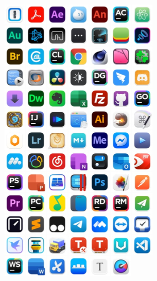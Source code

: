 [![1Password.jpg](./1Password.jpg "1Password")](../icons/1Password.icns)
[![Acrobat.jpg](./Acrobat.jpg "Acrobat")](../icons/Acrobat.icns)
[![AfterEffects.jpg](./AfterEffects.jpg "AfterEffects")](../icons/AfterEffects.icns)
[![Aliwangwang.jpg](./Aliwangwang.jpg "Aliwangwang")](../icons/Aliwangwang.icns)
[![Animate.jpg](./Animate.jpg "Animate")](../icons/Animate.icns)
[![AppCode.jpg](./AppCode.jpg "AppCode")](../icons/AppCode.icns)
[![Atom.jpg](./Atom.jpg "Atom")](../icons/Atom.icns)
[![Audition.jpg](./Audition.jpg "Audition")](../icons/Audition.icns)
[![BattleNet.jpg](./BattleNet.jpg "BattleNet")](../icons/BattleNet.icns)
[![BetterTouchTool.jpg](./BetterTouchTool.jpg "BetterTouchTool")](../icons/BetterTouchTool.icns)
[![BitBar.jpg](./BitBar.jpg "BitBar")](../icons/BitBar.icns)
[![BlackmagicDiskSpeedTest.jpg](./BlackmagicDiskSpeedTest.jpg "BlackmagicDiskSpeedTest")](../icons/BlackmagicDiskSpeedTest.icns)
[![BlueStacks.jpg](./BlueStacks.jpg "BlueStacks")](../icons/BlueStacks.icns)
[![Boom3D.jpg](./Boom3D.jpg "Boom3D")](../icons/Boom3D.icns)
[![Bridge.jpg](./Bridge.jpg "Bridge")](../icons/Bridge.icns)
[![CAJViewer.jpg](./CAJViewer.jpg "CAJViewer")](../icons/CAJViewer.icns)
[![CLion.jpg](./CLion.jpg "CLion")](../icons/CLion.icns)
[![Chrome.jpg](./Chrome.jpg "Chrome")](../icons/Chrome.icns)
[![Cinema4D.jpg](./Cinema4D.jpg "Cinema4D")](../icons/Cinema4D.icns)
[![CleanMyMac.jpg](./CleanMyMac.jpg "CleanMyMac")](../icons/CleanMyMac.icns)
[![CloverConfigurator.jpg](./CloverConfigurator.jpg "CloverConfigurator")](../icons/CloverConfigurator.icns)
[![CodeRunner.jpg](./CodeRunner.jpg "CodeRunner")](../icons/CodeRunner.icns)
[![CrossOver.jpg](./CrossOver.jpg "CrossOver")](../icons/CrossOver.icns)
[![DaVinci.jpg](./DaVinci.jpg "DaVinci")](../icons/DaVinci.icns)
[![DarkModeforSafari.jpg](./DarkModeforSafari.jpg "DarkModeforSafari")](../icons/DarkModeforSafari.icns)
[![DataGrip.jpg](./DataGrip.jpg "DataGrip")](../icons/DataGrip.icns)
[![DingTalk.jpg](./DingTalk.jpg "DingTalk")](../icons/DingTalk.icns)
[![Discord.jpg](./Discord.jpg "Discord")](../icons/Discord.icns)
[![Downie.jpg](./Downie.jpg "Downie")](../icons/Downie.icns)
[![Dreamweaver.jpg](./Dreamweaver.jpg "Dreamweaver")](../icons/Dreamweaver.icns)
[![Evernote.jpg](./Evernote.jpg "Evernote")](../icons/Evernote.icns)
[![Excel.jpg](./Excel.jpg "Excel")](../icons/Excel.icns)
[![FileZilla.jpg](./FileZilla.jpg "FileZilla")](../icons/FileZilla.icns)
[![Github.jpg](./Github.jpg "Github")](../icons/Github.icns)
[![GoLand.jpg](./GoLand.jpg "GoLand")](../icons/GoLand.icns)
[![HearthStone.jpg](./HearthStone.jpg "HearthStone")](../icons/HearthStone.icns)
[![IDEA.jpg](./IDEA.jpg "IDEA")](../icons/IDEA.icns)
[![IINA.jpg](./IINA.jpg "IINA")](../icons/IINA.icns)
[![IconSlate.jpg](./IconSlate.jpg "IconSlate")](../icons/IconSlate.icns)
[![Illustrator.jpg](./Illustrator.jpg "Illustrator")](../icons/Illustrator.icns)
[![Keka.jpg](./Keka.jpg "Keka")](../icons/Keka.icns)
[![KeyboardMaestro.jpg](./KeyboardMaestro.jpg "KeyboardMaestro")](../icons/KeyboardMaestro.icns)
[![Lemon.jpg](./Lemon.jpg "Lemon")](../icons/Lemon.icns)
[![Lightroom.jpg](./Lightroom.jpg "Lightroom")](../icons/Lightroom.icns)
[![Lungo.jpg](./Lungo.jpg "Lungo")](../icons/Lungo.icns)
[![MacDown.jpg](./MacDown.jpg "MacDown")](../icons/MacDown.icns)
[![MediaEncoder.jpg](./MediaEncoder.jpg "MediaEncoder")](../icons/MediaEncoder.icns)
[![Messenger.jpg](./Messenger.jpg "Messenger")](../icons/Messenger.icns)
[![Movist.jpg](./Movist.jpg "Movist")](../icons/Movist.icns)
[![MuMu.jpg](./MuMu.jpg "MuMu")](../icons/MuMu.icns)
[![Navicat.jpg](./Navicat.jpg "Navicat")](../icons/Navicat.icns)
[![NeteaseMusic.jpg](./NeteaseMusic.jpg "NeteaseMusic")](../icons/NeteaseMusic.icns)
[![OneNote.jpg](./OneNote.jpg "OneNote")](../icons/OneNote.icns)
[![OneSwitch.jpg](./OneSwitch.jpg "OneSwitch")](../icons/OneSwitch.icns)
[![Outlook.jpg](./Outlook.jpg "Outlook")](../icons/Outlook.icns)
[![PDFExpert.jpg](./PDFExpert.jpg "PDFExpert")](../icons/PDFExpert.icns)
[![PHPStorm.jpg](./PHPStorm.jpg "PHPStorm")](../icons/PHPStorm.icns)
[![PPT.jpg](./PPT.jpg "PPT")](../icons/PPT.icns)
[![ParagonNTFS.jpg](./ParagonNTFS.jpg "ParagonNTFS")](../icons/ParagonNTFS.icns)
[![ParallelsDesktop1.jpg](./ParallelsDesktop1.jpg "ParallelsDesktop1")](../icons/ParallelsDesktop1.icns)
[![Photoshop.jpg](./Photoshop.jpg "Photoshop")](../icons/Photoshop.icns)
[![PixelmatorPro.jpg](./PixelmatorPro.jpg "PixelmatorPro")](../icons/PixelmatorPro.icns)
[![Postman.jpg](./Postman.jpg "Postman")](../icons/Postman.icns)
[![Premiere.jpg](./Premiere.jpg "Premiere")](../icons/Premiere.icns)
[![PyCharm.jpg](./PyCharm.jpg "PyCharm")](../icons/PyCharm.icns)
[![QQMusic.jpg](./QQMusic.jpg "QQMusic")](../icons/QQMusic.icns)
[![Rectangle.jpg](./Rectangle.jpg "Rectangle")](../icons/Rectangle.icns)
[![Rider.jpg](./Rider.jpg "Rider")](../icons/Rider.icns)
[![RubyMine.jpg](./RubyMine.jpg "RubyMine")](../icons/RubyMine.icns)
[![ShadowsocksX.jpg](./ShadowsocksX.jpg "ShadowsocksX")](../icons/ShadowsocksX.icns)
[![Speedtest.jpg](./Speedtest.jpg "Speedtest")](../icons/Speedtest.icns)
[![Sublime.jpg](./Sublime.jpg "Sublime")](../icons/Sublime.icns)
[![Tampermonkey.jpg](./Tampermonkey.jpg "Tampermonkey")](../icons/Tampermonkey.icns)
[![Telegram.jpg](./Telegram.jpg "Telegram")](../icons/Telegram.icns)
[![TencentMeeting.jpg](./TencentMeeting.jpg "TencentMeeting")](../icons/TencentMeeting.icns)
[![Themviewer.jpg](./Themviewer.jpg "Themviewer")](../icons/Themviewer.icns)
[![Things3.jpg](./Things3.jpg "Things3")](../icons/Things3.icns)
[![Thunder.jpg](./Thunder.jpg "Thunder")](../icons/Thunder.icns)
[![TowerPro.jpg](./TowerPro.jpg "TowerPro")](../icons/TowerPro.icns)
[![Transmit.jpg](./Transmit.jpg "Transmit")](../icons/Transmit.icns)
[![TuxeraDiskManager.jpg](./TuxeraDiskManager.jpg "TuxeraDiskManager")](../icons/TuxeraDiskManager.icns)
[![TuxeraNTFS.jpg](./TuxeraNTFS.jpg "TuxeraNTFS")](../icons/TuxeraNTFS.icns)
[![V2rayU.jpg](./V2rayU.jpg "V2rayU")](../icons/V2rayU.icns)
[![VSCode.jpg](./VSCode.jpg "VSCode")](../icons/VSCode.icns)
[![WebStorm.jpg](./WebStorm.jpg "WebStorm")](../icons/WebStorm.icns)
[![Word.jpg](./Word.jpg "Word")](../icons/Word.icns)
[![Xnip.jpg](./Xnip.jpg "Xnip")](../icons/Xnip.icns)
[![cDock.jpg](./cDock.jpg "cDock")](../icons/cDock.icns)
[![cmm.jpg](./cmm.jpg "cmm")](../icons/cmm.icns)
[![iStatMenus.jpg](./iStatMenus.jpg "iStatMenus")](../icons/iStatMenus.icns)
